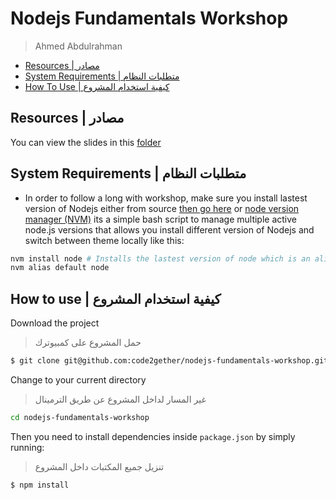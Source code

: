 # Nodejs Fundamentals Workshop

> Ahmed Abdulrahman

- [Resources | مصادر](#resources)
- [System Requirements | متطلبات النظام](#system-requirements)
- [How To Use | كيفية استخدام المشروع](#how-to-use)

## Resources | مصادر

You can view the slides in this [folder]('./slides')

## System Requirements | متطلبات النظام

- In order to follow a long with workshop, make sure you install lastest version of Nodejs either from source [then go here](https://nodejs.org/en/) or [node version manager (NVM)](https://github.com/creationix/nvm#installation) its a simple bash script to manage multiple active node.js versions that allows you install different version of Nodejs and switch between theme locally like this:

```bash
nvm install node # Installs the lastest version of node which is an alias for the latest version
nvm alias default node
```

## How to use | كيفية استخدام المشروع

Download the project

> حمل المشروع على كمبيوترك

```bash
$ git clone git@github.com:code2gether/nodejs-fundamentals-workshop.git
```

Change to your current directory

> غير المسار لداخل المشروع عن طريق الترمينال

```bash
cd nodejs-fundamentals-workshop
```

Then you need to install dependencies inside `package.json` by simply running:

> تنزيل جميع المكتبات داخل المشروع

```bash
$ npm install
```
